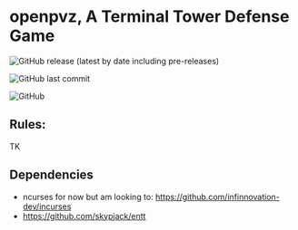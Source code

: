 # openpvz, A Terminal Tower Defense Game

![GitHub release (latest by date including pre-releases)](https://img.shields.io/github/v/release/hew02/openpvz?include_prereleases)

![GitHub last commit](https://img.shields.io/github/last-commit/hew02/openpvz)

![GitHub](https://img.shields.io/github/license/hew02/openpvz)

## Rules:
  TK

## Dependencies
  + ncurses for now but am looking to: https://github.com/infinnovation-dev/incurses
  + https://github.com/skypjack/entt
